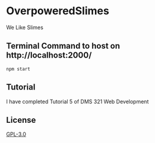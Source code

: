 # OverpoweredSlimes

We Like Slimes

## Terminal Command to host on http://localhost:2000/

```
npm start
```

## Tutorial #

I have completed Tutorial 5 of DMS 321 Web Development

## License
[GPL-3.0](https://www.gnu.org/licenses/gpl-3.0.en.html)
